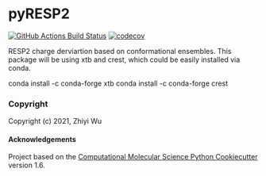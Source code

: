 pyRESP2
==============================
[//]: # (Badges)
[![GitHub Actions Build Status](https://github.com/REPLACE_WITH_OWNER_ACCOUNT/pyresp2/workflows/CI/badge.svg)](https://github.com/REPLACE_WITH_OWNER_ACCOUNT/pyresp2/actions?query=workflow%3ACI)
[![codecov](https://codecov.io/gh/REPLACE_WITH_OWNER_ACCOUNT/pyRESP2/branch/master/graph/badge.svg)](https://codecov.io/gh/REPLACE_WITH_OWNER_ACCOUNT/pyRESP2/branch/master)


RESP2 charge derviartion based on conformational ensembles.
This package will be using xtb and crest, which could be easily installed via
conda.

conda install -c conda-forge xtb
conda install -c conda-forge crest

### Copyright

Copyright (c) 2021, Zhiyi Wu


#### Acknowledgements
 
Project based on the 
[Computational Molecular Science Python Cookiecutter](https://github.com/molssi/cookiecutter-cms) version 1.6.
